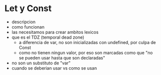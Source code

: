 # Let y Const

- descripcion
- como funcionan
- las necesitamos para crear ambitos lexicos
- que es el TDZ (temporal dead zone)
  - a diferencia de var, no son inicializadas con undefined, por culpa de Const
  - como no tienen ningun valor, por eso son marcadas como que "no se pueden usar hasta que son declaradas"
- no son un substituto de "var"
- cuando se deberian usar vs como se usan